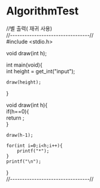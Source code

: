 # AlgorithmTest

//별 출력( 재귀 사용)   
//---------------------------------//   
#include <stdio.h>   
   
void draw(int h);   
   
int main(void){   
    int height = get_int("input");   
   
    draw(height);   
}   
   
void draw(int h){   
    if(h==0){   
        return ;   
    }   
   
    draw(h-1);   
   
    for(int i=0;i<h;i++){   
        printf("*");   
    }   
    printf("\n");   
}   
//---------------------------------//   